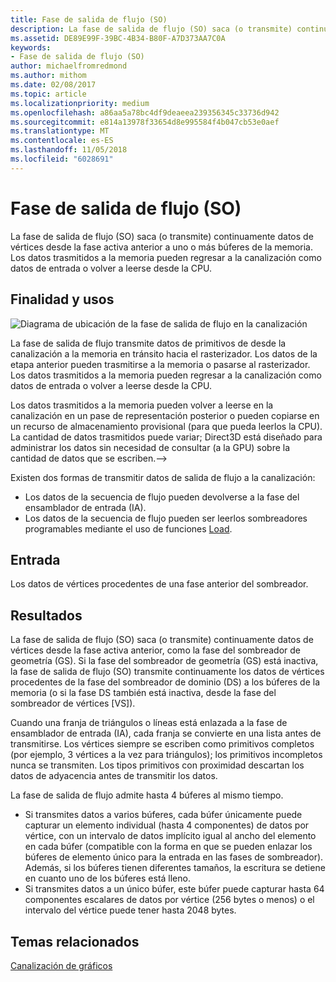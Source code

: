 ```yaml
---
title: Fase de salida de flujo (SO)
description: La fase de salida de flujo (SO) saca (o transmite) continuamente datos de vértices desde la fase activa anterior a uno o más búferes de la memoria. Los datos trasmitidos a la memoria pueden regresar a la canalización como datos de entrada o volver a leerse desde la CPU.
ms.assetid: DE89E99F-39BC-4B34-B80F-A7D373AA7C0A
keywords:
- Fase de salida de flujo (SO)
author: michaelfromredmond
ms.author: mithom
ms.date: 02/08/2017
ms.topic: article
ms.localizationpriority: medium
ms.openlocfilehash: a86aa5a78bc4df9deaeea239356345c33736d942
ms.sourcegitcommit: e814a13978f33654d8e995584f4b047cb53e0aef
ms.translationtype: MT
ms.contentlocale: es-ES
ms.lasthandoff: 11/05/2018
ms.locfileid: "6028691"
---
```

# <a name="stream-output-so-stage"></a>Fase de salida de flujo (SO)


La fase de salida de flujo (SO) saca (o transmite) continuamente datos de vértices desde la fase activa anterior a uno o más búferes de la memoria. Los datos trasmitidos a la memoria pueden regresar a la canalización como datos de entrada o volver a leerse desde la CPU.

## <a name="span-idpurposeandusesspanspan-idpurposeandusesspanspan-idpurposeandusesspanpurpose-and-uses"></a><span id="Purpose_and_uses"></span><span id="purpose_and_uses"></span><span id="PURPOSE_AND_USES"></span>Finalidad y usos


![Diagrama de ubicación de la fase de salida de flujo en la canalización](images/d3d10-pipeline-stages-so.png)

La fase de salida de flujo transmite datos de primitivos de desde la canalización a la memoria en tránsito hacia el rasterizador. Los datos de la etapa anterior pueden trasmitirse a la memoria o pasarse al rasterizador. Los datos trasmitidos a la memoria pueden regresar a la canalización como datos de entrada o volver a leerse desde la CPU.

Los datos trasmitidos a la memoria pueden volver a leerse en la canalización en un pase de representación posterior o pueden copiarse en un recurso de almacenamiento provisional (para que pueda leerlos la CPU). La cantidad de datos trasmitidos puede variar; Direct3D está diseñado para administrar los datos sin necesidad de consultar (a la GPU) sobre la cantidad de datos que se escriben.--&gt;

Existen dos formas de transmitir datos de salida de flujo a la canalización:

-   Los datos de la secuencia de flujo pueden devolverse a la fase del ensamblador de entrada (IA).
-   Los datos de la secuencia de flujo pueden ser leerlos sombreadores programables mediante el uso de funciones [Load](https://msdn.microsoft.com/library/windows/desktop/bb509694).

## <a name="span-idinputspanspan-idinputspanspan-idinputspaninput"></a><span id="Input"></span><span id="input"></span><span id="INPUT"></span>Entrada


Los datos de vértices procedentes de una fase anterior del sombreador.

## <a name="span-idoutputspanspan-idoutputspanspan-idoutputspanoutput"></a><span id="Output"></span><span id="output"></span><span id="OUTPUT"></span>Resultados


La fase de salida de flujo (SO) saca (o transmite) continuamente datos de vértices desde la fase activa anterior, como la fase del sombreador de geometría (GS). Si la fase del sombreador de geometría (GS) está inactiva, la fase de salida de flujo (SO) transmite continuamente los datos de vértices procedentes de la fase del sombreador de dominio (DS) a los búferes de la memoria (o si la fase DS también está inactiva, desde la fase del sombreador de vértices [VS]).

Cuando una franja de triángulos o líneas está enlazada a la fase de ensamblador de entrada (IA), cada franja se convierte en una lista antes de transmitirse. Los vértices siempre se escriben como primitivos completos (por ejemplo, 3 vértices a la vez para triángulos); los primitivos incompletos nunca se transmiten. Los tipos primitivos con proximidad descartan los datos de adyacencia antes de transmitir los datos.

La fase de salida de flujo admite hasta 4 búferes al mismo tiempo.

-   Si transmites datos a varios búferes, cada búfer únicamente puede capturar un elemento individual (hasta 4 componentes) de datos por vértice, con un intervalo de datos implícito igual al ancho del elemento en cada búfer (compatible con la forma en que se pueden enlazar los búferes de elemento único para la entrada en las fases de sombreador). Además, si los búferes tienen diferentes tamaños, la escritura se detiene en cuanto uno de los búferes está lleno.
-   Si transmites datos a un único búfer, este búfer puede capturar hasta 64 componentes escalares de datos por vértice (256 bytes o menos) o el intervalo del vértice puede tener hasta 2048 bytes.

## <a name="span-idrelated-topicsspanrelated-topics"></a><span id="related-topics"></span>Temas relacionados


[Canalización de gráficos](graphics-pipeline.md)

 

 




